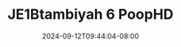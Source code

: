 --- 
title: "JE1Btambiyah 6  PoopHD"
description: "streaming bokeh JE1Btambiyah 6  PoopHD telegram video full new"
date: 2024-09-12T09:44:04-08:00
file_code: "cznn0zap3hak"
draft: false
cover: "482kqd2ivz3bgsf5.jpg"
tags: ["PoopHD", "bokep-indo", "bokep-viral", "bokep-ig"]
length: 490
fld_id: "1483132"
foldername: "Ambiyah update"
categories: ["Ambiyah update"]
views: 0
---